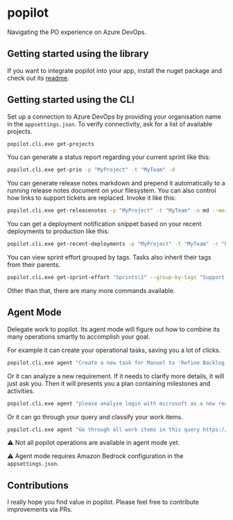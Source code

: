 ﻿# popilot

Navigating the PO experience on Azure DevOps.

## Getting started using the library

If you want to integrate popilot into your app, install the nuget package and check out its [readme](popilot/README.md).

## Getting started using the CLI

Set up a connection to Azure DevOps by providing your organisation name in the `appsettings.json`. To verify connectivity, ask for a list of available projects.

```bash
popilot.cli.exe get-projects
```

You can generate a status report regarding your current sprint like this:

```bash
popilot.cli.exe get-prio -p "MyProject" -t "MyTeam" -d
```

You can generate release notes markdown and prepend it automatically to a running release notes document on your filesystem. You can also control how links to support tickets are replaced. Invoke it like this:

```bash
popilot.cli.exe get-releasenotes -p "MyProject" -t "MyTeam" -o md --merge-into "$currentFolder\release_notes.md" --replace-by-link "ZD(\d*)=https://zendesk.com/agent/tickets/{0}" --take 3
```

You can get a deployment notification snippet based on your recent deployments to production like this:

```bash
popilot.cli.exe get-recent-deployments -p "MyProject" -t "MyTeam" -r "https://link-to-your-release-notes.com" -d
```

You can view sprint effort grouped by tags. Tasks also inherit their tags from their parents.

```bash
popilot.cli.exe get-sprint-effort "Sprints\1" --group-by-tags "Support,Analysis,Dev"
```

Other than that, there are many more commands available.

## Agent Mode

Delegate work to popilot. Its agent mode will figure out how to combine its many operations smartly to accomplish your goal.

For example it can create your operational tasks, saving you a lot of clicks.

```bash
popilot.cli.exe agent "Create a new task for Manuel to 'Refine Backlog' in the next two sprints (after the current sprint) with 20% of his available capacity."
```

Or it can analyze a new requirement. If it needs to clarify more details, it will just ask you. Then it will presents you a plan containing milestones and activities.

```bash
popilot.cli.exe agent "please analyze login with microsoft as a new requirement"
```

Or it can go through your query and classify your work items.

```bash
popilot.cli.exe agent "Go through all work items in this query https://dev.azure.com/.../_queries/query-edit/DD37046C-2E2C-408F-A5F7-C2F30CD28A3A/ and decide for each if it is 'Technical' or 'Organisational' work and add the corresponding tag."
```

⚠️ Not all popilot operations are available in agent mode yet.

⚠️ Agent mode requires Amazon Bedrock configuration in the `appsettings.json`.

## Contributions

I really hope you find value in popilot. Please feel free to contribute improvements via PRs.

